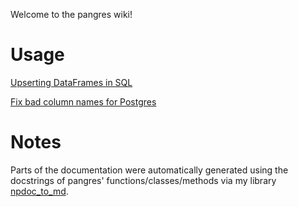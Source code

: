 Welcome to the pangres wiki!

# Usage

[Upserting DataFrames in SQL](https://github.com/ThibTrip/pangres/wiki/Upsert)

[Fix bad column names for Postgres](https://github.com/ThibTrip/pangres/wiki/Fix-bad-column-names-postgres)

# Notes

Parts of the documentation were automatically generated using the docstrings of pangres' functions/classes/methods via my library [npdoc_to_md](https://github.com/ThibTrip/npdoc_to_md).